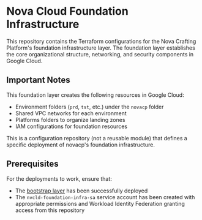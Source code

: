 # Nova Cloud Foundation Infrastructure

This repository contains the Terraform configurations for the Nova Crafting Platform's foundation infrastructure layer. The foundation layer establishes the core organizational structure, networking, and security components in Google Cloud.

## Important Notes

This foundation layer creates the following resources in Google Cloud:
- Environment folders (`prd`, `tst`, etc.) under the `novacp` folder
- Shared VPC networks for each environment
- Platforms folders to organize landing zones
- IAM configurations for foundation resources

This is a configuration repository (not a reusable module) that defines a specific deployment of novacp's foundation infrastructure.

## Prerequisites

For the deployments to work, ensure that:
- The [bootstrap layer](https://github.com/NovaSoftworks/fndry-bootstrap) has been successfully deployed
- The `nvcld-foundation-infra-sa` service account has been created with appropriate permissions and Workload Identity Federation granting access from this repository

